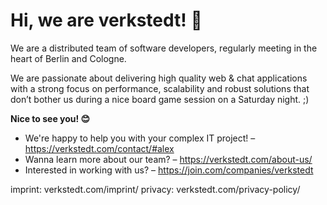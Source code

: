 # Hi, we are verk­st­edt! 👋

We are a distributed team of software developers, regularly meeting in the heart of Berlin and Cologne.

We are passionate about delivering high quality web & chat applications with a strong focus on performance, scalability and robust solutions that don’t bother us during a nice board game session on a Saturday night. ;)

**Nice to see you! 😊**

- We're happy to help you with your complex IT project! – https://verkstedt.com/contact/#alex
- Wanna learn more about our team? – https://verkstedt.com/about-us/
- Interested in working with us? – https://join.com/companies/verkstedt



imprint: verkstedt.com/imprint/
privacy: verkstedt.com/privacy-policy/
